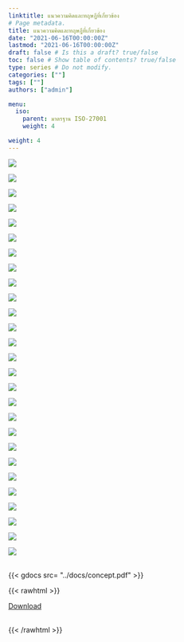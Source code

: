 ```yaml
---
linktitle: แนวความคิดและทฤษฎีที่เกี่ยวข้อง
# Page metadata.
title: แนวความคิดและทฤษฎีที่เกี่ยวข้อง
date: "2021-06-16T00:00:00Z"
lastmod: "2021-06-16T00:00:00Z"
draft: false # Is this a draft? true/false
toc: false # Show table of contents? true/false
type: series # Do not modify.
categories: [""]
tags: [""]
authors: ["admin"]

menu:
  iso:
    parent: มาตรฐาน ISO-27001
    weight: 4

weight: 4
---
```


![](../img/concept/conceptjpg_Page1.jpg)


![](../img/concept/conceptjpg_Page2.jpg)

![](../img/concept/conceptjpg_Page3.jpg)

![](../img/concept/conceptjpg_Page4.jpg)

![](../img/concept/conceptjpg_Page5.jpg)

![](../img/concept/conceptjpg_Page6.jpg)

![](../img/concept/conceptjpg_Page7.jpg)

![](../img/concept/conceptjpg_Page8.jpg)

![](../img/concept/conceptjpg_Page9.jpg)

![](../img/concept/conceptjpg_Page10.jpg)

![](../img/concept/conceptjpg_Page11.jpg)

![](../img/concept/conceptjpg_Page12.jpg)

![](../img/concept/conceptjpg_Page13.jpg)

![](../img/concept/conceptjpg_Page14.jpg)

![](../img/concept/conceptjpg_Page15.jpg)

![](../img/concept/conceptjpg_Page16.jpg)

![](../img/concept/conceptjpg_Page17.jpg)

![](../img/concept/conceptjpg_Page18.jpg)

![](../img/concept/conceptjpg_Page19.jpg)

![](../img/concept/conceptjpg_Page20.jpg)

![](../img/concept/conceptjpg_Page21.jpg)

![](../img/concept/conceptjpg_Page22.jpg)

![](../img/concept/conceptjpg_Page23.jpg)

![](../img/concept/conceptjpg_Page24.jpg)

![](../img/concept/conceptjpg_Page25.jpg)

![](../img/concept/conceptjpg_Page26.jpg)

![](../img/concept/conceptjpg_Page27.jpg)



<br>
{{< gdocs src= "../docs/concept.pdf" >}}

<br>

{{< rawhtml >}}


<div class="article-tags">
<a class="badge badge-danger" href="../docs/concept.pdf" target="_blank" id="download_files_new">Download</a> 
</div>
<br>

{{< /rawhtml >}}